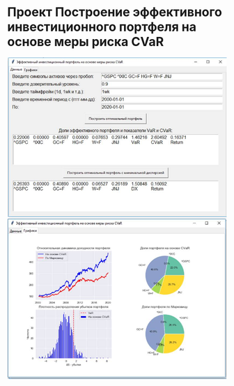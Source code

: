 # Проект Построение эффективного инвестиционного портфеля на основе меры риска CVaR
![Alt Text](/images/Рисунок1.jpg)
![Alt Text](/images/Рисунок2.jpg)
